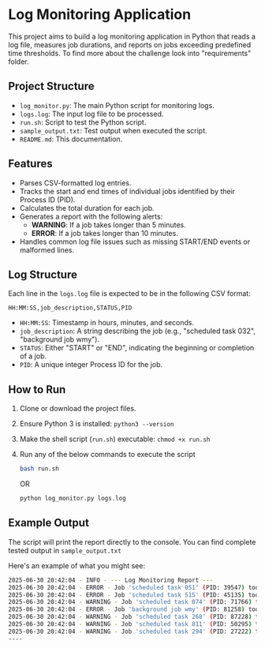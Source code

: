 # Log Monitoring Application

This project aims to build a log monitoring application in Python that reads a log file, measures job durations, and reports on jobs exceeding predefined time thresholds.
To find more about the challenge look into "requirements" folder.

## Project Structure

- `log_monitor.py`: The main Python script for monitoring logs.
- `logs.log`: The input log file to be processed.
- `run.sh`: Script to test the Python script.
- `sample_output.txt`: Test output when executed the script.
- `README.md`: This documentation.

## Features

- Parses CSV-formatted log entries.
- Tracks the start and end times of individual jobs identified by their Process ID (PID).
- Calculates the total duration for each job.
- Generates a report with the following alerts:
  - **WARNING**: If a job takes longer than 5 minutes.
  - **ERROR**: If a job takes longer than 10 minutes.
- Handles common log file issues such as missing START/END events or malformed lines.

## Log Structure

Each line in the `logs.log` file is expected to be in the following CSV format:

`HH:MM:SS,job_description,STATUS,PID`

- `HH:MM:SS`: Timestamp in hours, minutes, and seconds.
- `job_description`: A string describing the job (e.g., "scheduled task 032", "background job wmy").
- `STATUS`: Either "START" or "END", indicating the beginning or completion of a job.
- `PID`: A unique integer Process ID for the job.

## How to Run

1. Clone or download the project files.
2. Ensure Python 3 is installed: `python3 --version`
3. Make the shell script (`run.sh`) executable: `chmod +x run.sh`
4. Run any of the below commands to execute the script

   ```bash
   bash run.sh
   ```

   OR

   ```bash
   python log_monitor.py logs.log
   ```

## Example Output

The script will print the report directly to the console. You can find complete tested output in `sample_output.txt`

Here's an example of what you might see:

```bash
2025-06-30 20:42:04 - INFO - --- Log Monitoring Report ---
2025-06-30 20:42:04 - ERROR - Job 'scheduled task 051' (PID: 39547) took 11.48 minutes
2025-06-30 20:42:04 - ERROR - Job 'scheduled task 515' (PID: 45135) took 12.38 minutes
2025-06-30 20:42:04 - WARNING - Job 'scheduled task 074' (PID: 71766) took 5.78 minutes
2025-06-30 20:42:04 - ERROR - Job 'background job wmy' (PID: 81258) took 14.77 minutes
2025-06-30 20:42:04 - WARNING - Job 'scheduled task 268' (PID: 87228) took 9.47 minutes
2025-06-30 20:42:04 - WARNING - Job 'scheduled task 811' (PID: 50295) took 6.58 minutes
2025-06-30 20:42:04 - WARNING - Job 'scheduled task 294' (PID: 27222) took 6.13 minutes
----
```
